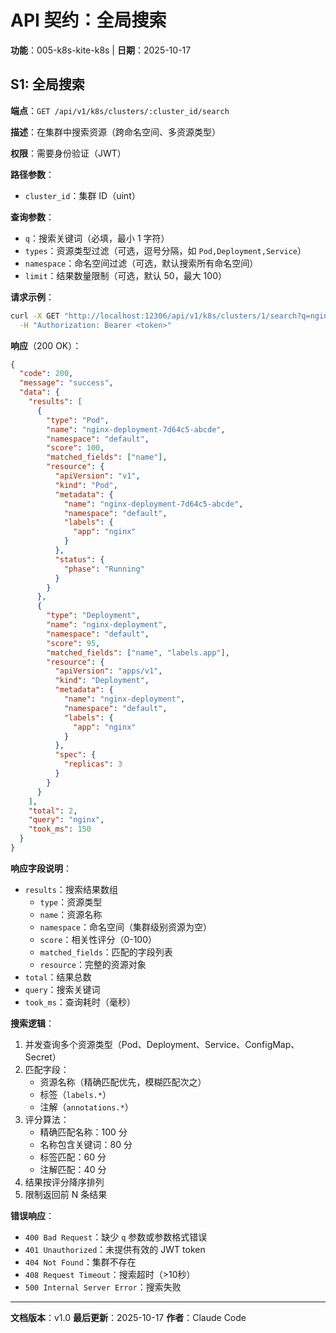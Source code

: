 # API 契约：全局搜索

**功能**：005-k8s-kite-k8s | **日期**：2025-10-17

## S1: 全局搜索

**端点**：`GET /api/v1/k8s/clusters/:cluster_id/search`

**描述**：在集群中搜索资源（跨命名空间、多资源类型）

**权限**：需要身份验证（JWT）

**路径参数**：
- `cluster_id`：集群 ID（uint）

**查询参数**：
- `q`：搜索关键词（必填，最小 1 字符）
- `types`：资源类型过滤（可选，逗号分隔，如 `Pod,Deployment,Service`）
- `namespace`：命名空间过滤（可选，默认搜索所有命名空间）
- `limit`：结果数量限制（可选，默认 50，最大 100）

**请求示例**：
```bash
curl -X GET "http://localhost:12306/api/v1/k8s/clusters/1/search?q=nginx&types=Pod,Deployment&limit=20" \
  -H "Authorization: Bearer <token>"
```

**响应**（200 OK）：
```json
{
  "code": 200,
  "message": "success",
  "data": {
    "results": [
      {
        "type": "Pod",
        "name": "nginx-deployment-7d64c5-abcde",
        "namespace": "default",
        "score": 100,
        "matched_fields": ["name"],
        "resource": {
          "apiVersion": "v1",
          "kind": "Pod",
          "metadata": {
            "name": "nginx-deployment-7d64c5-abcde",
            "namespace": "default",
            "labels": {
              "app": "nginx"
            }
          },
          "status": {
            "phase": "Running"
          }
        }
      },
      {
        "type": "Deployment",
        "name": "nginx-deployment",
        "namespace": "default",
        "score": 95,
        "matched_fields": ["name", "labels.app"],
        "resource": {
          "apiVersion": "apps/v1",
          "kind": "Deployment",
          "metadata": {
            "name": "nginx-deployment",
            "namespace": "default",
            "labels": {
              "app": "nginx"
            }
          },
          "spec": {
            "replicas": 3
          }
        }
      }
    ],
    "total": 2,
    "query": "nginx",
    "took_ms": 150
  }
}
```

**响应字段说明**：
- `results`：搜索结果数组
  - `type`：资源类型
  - `name`：资源名称
  - `namespace`：命名空间（集群级别资源为空）
  - `score`：相关性评分（0-100）
  - `matched_fields`：匹配的字段列表
  - `resource`：完整的资源对象
- `total`：结果总数
- `query`：搜索关键词
- `took_ms`：查询耗时（毫秒）

**搜索逻辑**：
1. 并发查询多个资源类型（Pod、Deployment、Service、ConfigMap、Secret）
2. 匹配字段：
   - 资源名称（精确匹配优先，模糊匹配次之）
   - 标签（`labels.*`）
   - 注解（`annotations.*`）
3. 评分算法：
   - 精确匹配名称：100 分
   - 名称包含关键词：80 分
   - 标签匹配：60 分
   - 注解匹配：40 分
4. 结果按评分降序排列
5. 限制返回前 N 条结果

**错误响应**：
- `400 Bad Request`：缺少 `q` 参数或参数格式错误
- `401 Unauthorized`：未提供有效的 JWT token
- `404 Not Found`：集群不存在
- `408 Request Timeout`：搜索超时（>10秒）
- `500 Internal Server Error`：搜索失败

---

**文档版本**：v1.0
**最后更新**：2025-10-17
**作者**：Claude Code
